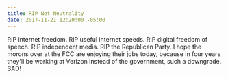 ```yaml
---
title: RIP Net Neutrality
date: 2017-11-21 12:20:00 -05:00
---
```


RIP internet freedom. RIP useful internet speeds. RIP digital freedom of speech. RIP independent media. RIP the Republican Party. I hope the morons over at the FCC are enjoying their jobs today, because in four years they'll be working at Verizon instead of the government, such a downgrade. SAD!